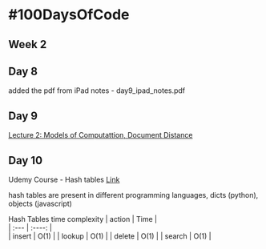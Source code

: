 # #100DaysOfCode

## Week 2

## Day 8

added the pdf from iPad notes - day9_ipad_notes.pdf

## Day 9

[Lecture 2: Models of Computattion, Document Distance](https://ocw.mit.edu/courses/electrical-engineering-and-computer-science/6-006-introduction-to-algorithms-fall-2011/lecture-videos/lecture-2-models-of-computation-document-distance/)

## Day 10

Udemy Course - Hash tables [Link](https://www.udemy.com/course/master-the-coding-interview-data-structures-algorithms/learn/lecture/12310740#overview)

hash tables are present in different programming languages, dicts (python), objects (javascript)

Hash Tables time complexity
| action | Time |  
| :--- | :----: |  
| insert | O(1) |
| lookup | O(1) |
| delete | O(1) |
| search | O(1) |
